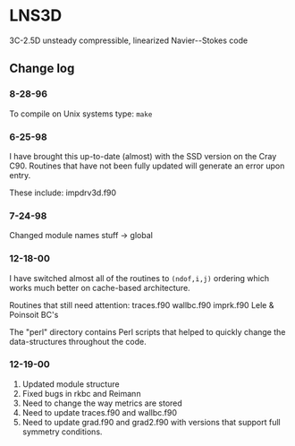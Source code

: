 # LNS3D 

3C-2.5D unsteady compressible, linearized Navier--Stokes code 

## Change log

### 8-28-96

To compile on Unix systems type:  `make`

### 6-25-98

I have brought this up-to-date (almost) with the SSD version on the Cray C90.
Routines that have not been fully updated will generate an error upon entry.

These include:
    impdrv3d.f90

### 7-24-98  

Changed module names stuff -> global

### 12-18-00

I have switched almost all of the routines to `(ndof,i,j)` ordering which
works much better on cache-based architecture.

Routines that still need attention:
    traces.f90
    wallbc.f90
    imprk.f90
    Lele & Poinsoit BC's

The "perl" directory contains Perl scripts that helped to quickly change the
data-structures throughout the code.

### 12-19-00

1) Updated module structure
2) Fixed bugs in rkbc and Reimann
3) Need to change the way metrics are stored
4) Need to update traces.f90 and wallbc.f90
5) Need to update grad.f90 and grad2.f90 with versions that support full
   symmetry conditions.
